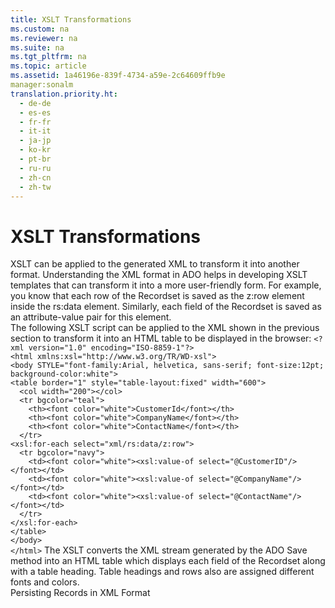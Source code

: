 ```yaml
---
title: XSLT Transformations
ms.custom: na
ms.reviewer: na
ms.suite: na
ms.tgt_pltfrm: na
ms.topic: article
ms.assetid: 1a46196e-839f-4734-a59e-2c64609ffb9e
manager:sonalm
translation.priority.ht: 
  - de-de
  - es-es
  - fr-fr
  - it-it
  - ja-jp
  - ko-kr
  - pt-br
  - ru-ru
  - zh-cn
  - zh-tw
---
```

# XSLT Transformations
<?xml version="1.0" encoding="utf-8"?>
<developerConceptualDocument xmlns="http://ddue.schemas.microsoft.com/authoring/2003/5" xmlns:xlink="http://www.w3.org/1999/xlink" xmlns:xsi="http://www.w3.org/2001/XMLSchema-instance" xsi:schemaLocation="http://ddue.schemas.microsoft.com/authoring/2003/5 http://dduestorage.blob.core.windows.net/ddueschema/developer.xsd">
  <introduction>
    <para>XSLT can be applied to the generated XML to transform it into another format. Understanding the XML format in ADO helps in developing XSLT templates that can transform it into a more user-friendly form.</para>
    <para>For example, you know that each row of the Recordset is saved as the z:row element inside the rs:data element. Similarly, each field of the Recordset is saved as an attribute-value pair for this element.</para>
  </introduction>
  <section>
    <title>Remarks</title>
    <content>
      <para>The following XSLT script can be applied to the XML shown in the previous section to transform it into an HTML table to be displayed in the browser:</para>
      <code>&lt;?xml version="1.0" encoding="ISO-8859-1"?&gt;
&lt;html xmlns:xsl="http://www.w3.org/TR/WD-xsl"&gt;
&lt;body STYLE="font-family:Arial, helvetica, sans-serif; font-size:12pt; background-color:white"&gt;
&lt;table border="1" style="table-layout:fixed" width="600"&gt;
  &lt;col width="200"&gt;&lt;/col&gt;
  &lt;tr bgcolor="teal"&gt;
    &lt;th&gt;&lt;font color="white"&gt;CustomerId&lt;/font&gt;&lt;/th&gt;
    &lt;th&gt;&lt;font color="white"&gt;CompanyName&lt;/font&gt;&lt;/th&gt;
    &lt;th&gt;&lt;font color="white"&gt;ContactName&lt;/font&gt;&lt;/th&gt;
  &lt;/tr&gt;
&lt;xsl:for-each select="xml/rs:data/z:row"&gt;
  &lt;tr bgcolor="navy"&gt;
    &lt;td&gt;&lt;font color="white"&gt;&lt;xsl:value-of select="@CustomerID"/&gt;&lt;/font&gt;&lt;/td&gt;
    &lt;td&gt;&lt;font color="white"&gt;&lt;xsl:value-of select="@CompanyName"/&gt;&lt;/font&gt;&lt;/td&gt;
    &lt;td&gt;&lt;font color="white"&gt;&lt;xsl:value-of select="@ContactName"/&gt;&lt;/font&gt;&lt;/td&gt; 
  &lt;/tr&gt;
&lt;/xsl:for-each&gt;
&lt;/table&gt;
&lt;/body&gt;
&lt;/html&gt;</code>
      <para>The XSLT converts the XML stream generated by the ADO Save method into an HTML table which displays each field of the Recordset along with a table heading. Table headings and rows also are assigned different fonts and colors.</para>
    </content>
  </section>
  <relatedTopics>
<link xlink:href="f3113ec4-ae31-428f-89c6-bc1024f128ea">Persisting Records in XML Format</link>
</relatedTopics>
</developerConceptualDocument>